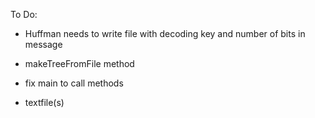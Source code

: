 To Do:

- Huffman needs to write file with decoding key and number of bits in message


- makeTreeFromFile method


- fix main to call methods 


- textfile(s)


